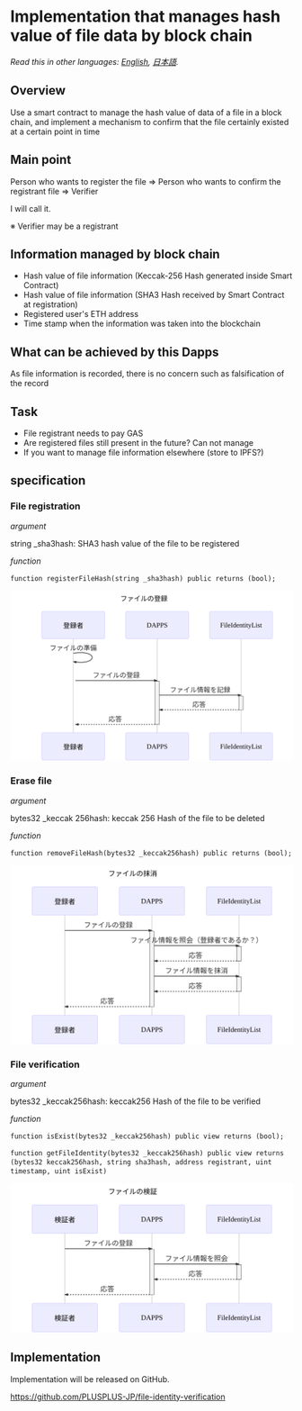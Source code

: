 # Implementation that manages hash value of file data by block chain

*Read this in other languages: [English](README.en.md), [日本語](README.ja.md).*

## Overview

Use a smart contract to manage the hash value of data of a file in a block chain, and implement a mechanism to confirm that the file certainly existed at a certain point in time

## Main point

Person who wants to register the file => Person who wants to confirm the registrant file => Verifier

I will call it.

※ Verifier may be a registrant

## Information managed by block chain

- Hash value of file information (Keccak-256 Hash generated inside Smart Contract)
- Hash value of file information (SHA3 Hash received by Smart Contract at registration)
- Registered user's ETH address
- Time stamp when the information was taken into the blockchain

## What can be achieved by this Dapps

As file information is recorded, there is no concern such as falsification of the record

## Task

- File registrant needs to pay GAS
- Are registered files still present in the future? Can not manage
- If you want to manage file information elsewhere (store to IPFS?)

## specification

### File registration

*argument*

string _sha3hash: SHA3 hash value of the file to be registered

*function*

```solidity
function registerFileHash(string _sha3hash) public returns (bool);
```

![ファイルの登録](sequence-diagram/register-file-hash.svg)

### Erase file

*argument*

bytes32 _keccak 256hash: keccak 256 Hash of the file to be deleted

*function*

```solidity
function removeFileHash(bytes32 _keccak256hash) public returns (bool);
```

![ファイルの抹消](sequence-diagram/remove-file-hash.svg)

### File verification

*argument*

bytes32 _keccak256hash: keccak256 Hash of the file to be verified

*function*

```solidity
function isExist(bytes32 _keccak256hash) public view returns (bool);
```

```
function getFileIdentity(bytes32 _keccak256hash) public view returns (bytes32 keccak256hash, string sha3hash, address registrant, uint timestamp, uint isExist)
```

![ファイルの検証](sequence-diagram/get-file-identity.svg)

## Implementation

Implementation will be released on GitHub.

https://github.com/PLUSPLUS-JP/file-identity-verification
